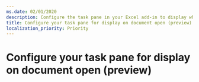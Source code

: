 ```yaml
---
ms.date: 02/01/2020
description: Configure the task pane in your Excel add-in to display when the document is opened.
title: Configure your task pane for display on document open (preview)
localization_priority: Priority
---
```


# Configure your task pane for display on document open (preview)
